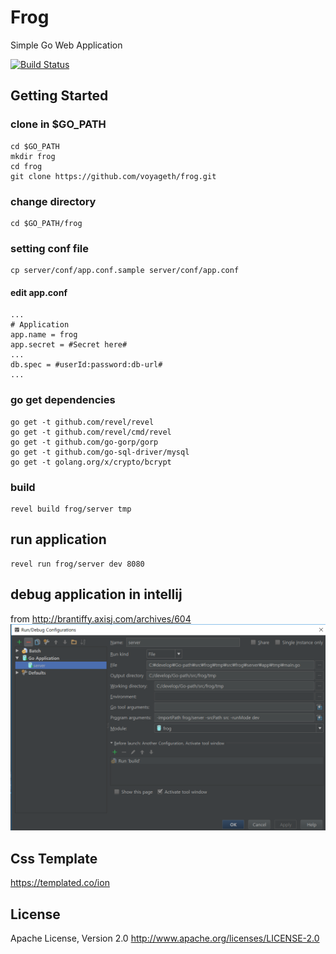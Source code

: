 # Frog
Simple Go Web Application

[![Build Status](https://travis-ci.org/voyageth/frog.svg?branch=develop)](https://travis-ci.org/voyageth/frog)

## Getting Started
### clone in $GO_PATH
```
cd $GO_PATH
mkdir frog
cd frog
git clone https://github.com/voyageth/frog.git
```

### change directory
```
cd $GO_PATH/frog
```

### setting conf file
```
cp server/conf/app.conf.sample server/conf/app.conf
```
#### edit app.conf
```
...
# Application
app.name = frog
app.secret = #Secret here#
...
db.spec = #userId:password:db-url#
...
```

### go get dependencies
```
go get -t github.com/revel/revel
go get -t github.com/revel/cmd/revel
go get -t github.com/go-gorp/gorp
go get -t github.com/go-sql-driver/mysql
go get -t golang.org/x/crypto/bcrypt
```

### build
```
revel build frog/server tmp
```

## run application
```
revel run frog/server dev 8080
```

## debug application in intellij
from http://brantiffy.axisj.com/archives/604
<img src="images/intellij_go_run_configuration.PNG"/>

## Css Template
https://templated.co/ion

## License
Apache License, Version 2.0
http://www.apache.org/licenses/LICENSE-2.0
